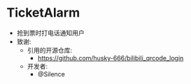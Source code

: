 # TicketAlarm  
- 抢到票时打电话通知用户  
- 致谢:  
    - 引用的开源仓库:  
        - https://github.com/husky-666/bilibili_qrcode_login  
    - 开发者:  
        - @Silence

